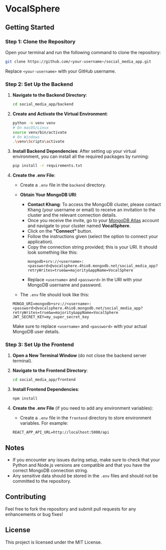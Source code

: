 # VocalSphere

## Getting Started

### Step 1: Clone the Repository

Open your terminal and run the following command to clone the repository:

```bash
git clone https://github.com/<your-username>/social_media_app.git
```

Replace `<your-username>` with your GitHub username.

### Step 2: Set Up the Backend

1. **Navigate to the Backend Directory**:
   ```bash
   cd social_media_app/backend
   ```

2. **Create and Activate the Virtual Environment**:
   ```bash
   python -m venv venv
   # On macOS/Linux
   source venv/bin/activate
   # On Windows
   .\venv\Scripts\activate
   ```

3. **Install Backend Dependencies**:
   After setting up your virtual environment, you can install all the required packages by running:

   ```bash
   pip install -r requirements.txt
   ```

4. **Create the .env File**:
   - Create a `.env` file in the `backend` directory.

   - **Obtain Your MongoDB URI**:
     - **Contact Khang**: To access the MongoDB cluster, please contact Khang (your username or email) to receive an invitation to the cluster and the relevant connection details.
     - Once you receive the invite, go to your [MongoDB Atlas](https://cloud.mongodb.com/) account and navigate to your cluster named **VocalSphere**.
     - Click on the **"Connect"** button.
     - Follow the instructions given (select the option to connect your application).
     - Copy the connection string provided; this is your URI. It should look something like this:
       ```plaintext
       mongodb+srv://<username>:<password>@vocalsphere.4hio8.mongodb.net/social_media_app?retryWrites=true&w=majority&appName=VocalSphere
       ```
     - Replace `<username>` and `<password>` in the URI with your MongoDB username and password.

   - The `.env` file should look like this:
   ```plaintext
   MONGO_URI=mongodb+srv://<username>:<password>@vocalsphere.4hio8.mongodb.net/social_media_app?retryWrites=true&w=majority&appName=VocalSphere
   JWT_SECRET_KEY=my_super_secret_key
   ```
   Make sure to replace `<username>` and `<password>` with your actual MongoDB user details.

### Step 3: Set Up the Frontend

1. **Open a New Terminal Window** (do not close the backend server terminal).

2. **Navigate to the Frontend Directory**:
   ```bash
   cd social_media_app/frontend
   ```

3. **Install Frontend Dependencies**:
   ```bash
   npm install
   ```

4. **Create the .env File** (if you need to add any environment variables):
   - Create a `.env` file in the `frontend` directory to store environment variables. For example:
   ```plaintext
   REACT_APP_API_URL=http://localhost:5000/api
   ```

## Notes

- If you encounter any issues during setup, make sure to check that your Python and Node.js versions are compatible and that you have the correct MongoDB connection string.
- Any sensitive data should be stored in the `.env` files and should not be committed to the repository.

## Contributing

Feel free to fork the repository and submit pull requests for any enhancements or bug fixes!

## License

This project is licensed under the MIT License.